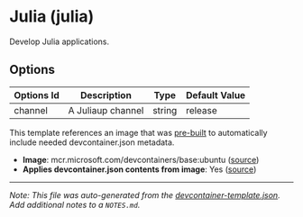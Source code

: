 
# Julia (julia)

Develop Julia applications.

## Options

| Options Id | Description | Type | Default Value |
|-----|-----|-----|-----|
| channel | A Juliaup channel | string | release |

<!-- markdownlint-disable MD041 -->

This template references an image that was
[pre-built](https://containers.dev/implementors/reference/#prebuilding)
to automatically include needed devcontainer.json metadata.

* **Image**: mcr.microsoft.com/devcontainers/base:ubuntu ([source](https://github.com/devcontainers/images/tree/main/src/base-ubuntu))
* **Applies devcontainer.json contents from image**: Yes ([source](https://github.com/devcontainers/images/blob/main/src/base-ubuntu/.devcontainer/devcontainer.json))


---

_Note: This file was auto-generated from the [devcontainer-template.json](https://github.com/JuliaLang/devcontainer-templates/blob/main/src/julia/devcontainer-template.json).  Add additional notes to a `NOTES.md`._
